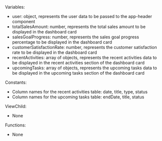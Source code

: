 Variables:
- user: object, represents the user data to be passed to the app-header component
- totalSalesAmount: number, represents the total sales amount to be displayed in the dashboard card
- salesGoalProgress: number, represents the sales goal progress percentage to be displayed in the dashboard card
- customerSatisfactionRate: number, represents the customer satisfaction rate to be displayed in the dashboard card
- recentActivities: array of objects, represents the recent activities data to be displayed in the recent activities section of the dashboard card
- upcomingTasks: array of objects, represents the upcoming tasks data to be displayed in the upcoming tasks section of the dashboard card

Constants:
- Column names for the recent activities table: date, title, type, status
- Column names for the upcoming tasks table: endDate, title, status

ViewChild:
- None

Functions:
- None